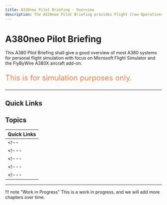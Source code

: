 ```yaml
---
title: A320neo Pilot Briefing - Overview
description: The A320neo Pilot Briefing provides Flight Crew Operations Manuals (FCOM) styled documentation for the FlyByWire A32NX aircraft.
---
```


<link rel="stylesheet" href="../../../stylesheets/toc-tables.css">

# A380neo Pilot Briefing

This A380 Pilot Briefing shall give a good overview of most A380
systems for personal flight simulation with focus on Microsoft Flight
Simulator and the FlyByWire A380X aircraft add-on.

<p style="color:coral; font-size:24px;">This is for simulation purposes only.</p>

---

## Quick Links

<!-- [Clickable Flight Deck](flight-deck/index.md){ .md-button } -->

##  Topics

| Quick Links |
|:------------|
| <!--        | [Flight-Deck](flight-deck/index.md)                                                | --> 
| <!---       | [Flight-Deck A32NX API](../../../aircraft/a32nx/a32nx-api/a32nx-flightdeck-api.md) | -->
| <!---       | [ECAM](ecam/index.md)                                                              | -->
| <!---       | [PFD](pfd/index.md)                                                                | -->
| <!---       | [MCDU](mcdu/index.md)                                                              | -->
<!--- [ND](nd/index.md)-->
<!--- [ND](nd/index.md)-->

---

!!! note "Work in Progress"
    This is a work in progress, and we will add more chapters over time.
